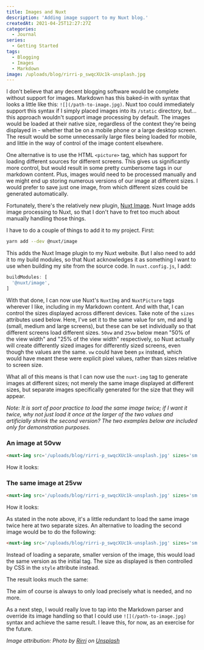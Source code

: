 ```yaml
---
title: Images and Nuxt
description: 'Adding image support to my Nuxt blog.'
createdAt: 2021-04-25T12:27:27Z
categories:
  - Journal
series:
  - Getting Started
tags:
  - Blogging
  - Images
  - Markdown
image: /uploads/blog/rirri-p_swqcXUc1k-unsplash.jpg
---
```


I don't believe that any decent blogging software would be complete without support for images. Markdown has this baked-in with syntax that looks a little like this: `![](/path-to-image.jpg)`. Nuxt too could immediately support this syntax if I simply placed images into its `/static` directory, but... this approach wouldn't support image processing by default. The images would be loaded at their native size, regardless of the context they're being displayed in - whether that be on a mobile phone or a large desktop screen. The result would be some unnecessarily large files being loaded for mobile, and little in the way of control of the image content elsewhere.

One alternative is to use the HTML `<picture>` tag, which has support for loading different sources for different screens. This gives us significantly more control, but would result in some pretty cumbersome tags in our markdown content. Plus, images would need to be processed manually and we might end up storing numerous versions of our image at different sizes. I would prefer to save just one image, from which different sizes could be generated automatically.

Fortunately, there's the relatively new plugin, [Nuxt Image](https://image.nuxtjs.org/). Nuxt Image adds image processing to Nuxt, so that I don't have to fret too much about manually handling those things.

I have to do a couple of things to add it to my project. First:

```sh
yarn add --dev @nuxt/image
```

This adds the Nuxt Image plugin to my Nuxt website. But I also need to add it to my build modules, so that Nuxt acknowledges it as something I want to use when building my site from the source code. In `nuxt.config.js`, I add:

```js
buildModules: [
  '@nuxt/image',
]
```

With that done, I can now use Nuxt's `NuxtImg` and `NuxtPicture` tags wherever I like, including in my Markdown content. And with that, I can control the sizes displayed across different devices. Take note of the `sizes` attributes used below. Here, I've set it to the same value for sm, md and lg (small, medium and large screens), but these can be set individually so that different screens load different sizes. `50vw` and `25vw` below mean "50% of the view width" and "25% of the view width" respectively, so Nuxt actually will create differently sized images for differently sized screens, even though the values are the same. `vw` could have been `px` instead, which would have meant these were explicit pixel values, rather than sizes relative to screen size.

What all of this means is that I can now use the `nuxt-img` tag to generate images at different sizes; not merely the same image displayed at different sizes, but separate images specifically generated for the size that they will appear.

_Note: It is sort of poor practice to load the same image twice; if I want it twice, why not just load it once at the larger of the two values and artificially shrink the second version? The two examples below are included only for demonstration purposes._

### An image at 50vw

```md
<nuxt-img src='/uploads/blog/rirri-p_swqcXUc1k-unsplash.jpg' sizes='sm:50vw md:50vw lg:50vw'></nuxt-img>
```

How it looks:

<nuxt-img src='/uploads/blog/rirri-p_swqcXUc1k-unsplash.jpg' sizes='sm:50vw md:50vw lg:50vw'></nuxt-img>

### The same image at 25vw

```md
<nuxt-img src='/uploads/blog/rirri-p_swqcXUc1k-unsplash.jpg' sizes='sm:25vw md:25vw lg:25vw'></nuxt-img>
```

How it looks:

<nuxt-img src='/uploads/blog/rirri-p_swqcXUc1k-unsplash.jpg' sizes='sm:25vw md:25vw lg:25vw'></nuxt-img>

As stated in the note above, it's a little redundant to load the same image twice here at two separate sizes. An alternative to loading the second image would be to do the following:

```md
<nuxt-img src='/uploads/blog/rirri-p_swqcXUc1k-unsplash.jpg' sizes='sm:50vw md:50vw lg:50vw' style='width:25vw;'></nuxt-img>
```

Instead of loading a separate, smaller version of the image, this would load the same version as the initial tag. The size as displayed is then controlled by CSS in the `style` attribute instead.

The result looks much the same:

<nuxt-img src='/uploads/blog/rirri-p_swqcXUc1k-unsplash.jpg' sizes='sm:50vw md:50vw lg:50vw' style='width:25vw;'></nuxt-img>

The aim of course is always to only load precisely what is needed, and no more.

As a next step, I would really love to tap into the Markdown parser and override its image handling so that I could use `![](/path-to-image.jpg)` syntax and achieve the same result. I leave this, for now, as an exercise for the future.

_Image attribution: Photo by <a href="https://unsplash.com/@rirri01?utm_source=unsplash&utm_medium=referral&utm_content=creditCopyText">Rirri</a> on <a href="https://unsplash.com/s/photos/polaroids?utm_source=unsplash&utm_medium=referral&utm_content=creditCopyText">Unsplash</a>_